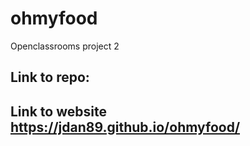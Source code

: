 # ohmyfood
Openclassrooms project 2

## Link to repo:

## Link to website https://jdan89.github.io/ohmyfood/
